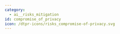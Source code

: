```yaml
---
category:
  - ai__risks_mitigation
id: compromise_of_privacy
icon: /dtpr-icons/risks_compromise-of-privacy.svg
---
```

